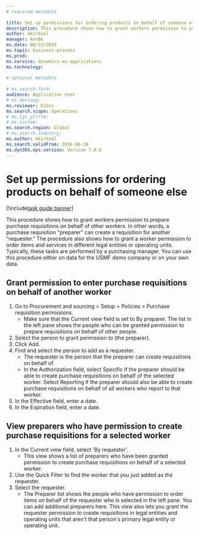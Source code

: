 ```yaml
--- 
# required metadata 
 
title: Set up permissions for ordering products on behalf of someone else
description: This procedure shows how to grant workers permission to prepare purchase requisitions on behalf of other workers. 
author: mkirknel
manager: AnnBe 
ms.date: 08/23/2016
ms.topic: business-process 
ms.prod:  
ms.service: dynamics-ax-applications 
ms.technology:  
 
# optional metadata 
 
# ms.search.form:   
audience: Application User 
# ms.devlang:  
ms.reviewer: bibis
ms.search.scope: Operations 
# ms.tgt_pltfrm:  
# ms.custom:  
ms.search.region: Global
# ms.search.industry: 
ms.author: mkirknel
ms.search.validFrom: 2016-06-30 
ms.dyn365.ops.version: Version 7.0.0 
---
```

# Set up permissions for ordering products on behalf of someone else

[!include[task guide banner](../../includes/task-guide-banner.md)]

This procedure shows how to grant workers permission to prepare purchase requisitions on behalf of other workers. In other words, a purchase requisition “preparer” can create a requisition for another “requester.” The procedure also shows how to grant a worker permission to order items and services in different legal entities or operating units. Typically, these tasks are performed by a purchasing manager. You can use this procedure either on data for the USMF demo company or on your own data.


## Grant permission to enter purchase requisitions on behalf of another worker
1. Go to Procurement and sourcing > Setup > Policies > Purchase requisition permissions.
    * Make sure that the Current view field is set to By preparer.  The list in the left pane shows the people who can be granted permission to prepare requisitions on behalf of other people.  
2. Select the person to grant permission to (the preparer).
3. Click Add.
4. Find and select the person to add as a requester.
    * The requester is the person that the preparer can create requisitions on behalf of.  
    * In the Authorization field, select Specific if the preparer should be able to create purchase requisitions on behalf of the selected worker. Select Reporting if the preparer should also be able to create purchase requisitions on behalf of all workers who report to that worker.  
5. In the Effective field, enter a date.
6. In the Expiration field, enter a date.

## View preparers who have permission to create purchase requisitions for a selected worker
1. In the Current view field, select 'By requester'.
    * This view shows a list of preparers who have been granted permission to create purchase requisitions on behalf of a selected worker.  
2. Use the Quick Filter to find the worker that you just added as the requester.
3. Select the requester.
    * The Preparer list shows the people who have permission to order items on behalf of the requester who is selected in the left pane.   You can add additional preparers here.   This view also lets you grant the requester permission to create requisitions in legal entities and operating units that aren't that person's primary legal entity or operating unit.  


